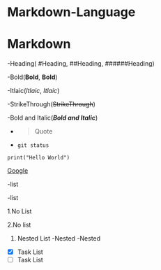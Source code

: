 # Markdown-Language

# Markdown

-Heading( #Heading, ##Heading, ######Heading)

-Bold(**Bold**, __Bold__)

-Itlaic(*Itlaic*, _Itlaic_)

-StrikeThrough(~~StrikeThrough~~)

-Bold and Italic(***Bold and Italic***)

- >Quote

- `git status`

```CODES
print("Hello World")
```

[Google](google.com)

-list

-list

1.No List

2.No list

1. Nested List
   -Nested
    -Nested

-[x] Task List
-[ ] Task List
